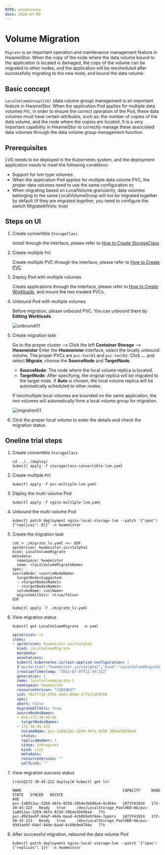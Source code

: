 ```yaml
---
MTPE: windsonsea
date: 2024-07-09
---
```


# Volume Migration

`Migrate` is an important operation and maintenance management feature in HwameiStor. When the copy of the node where the data volume bound to the application is located is damaged, the copy of the volume can be migrated to other nodes, and the application will be rescheduled after successfully migrating to the new node, and bound the data volume.

## Basic concept

`LocalVolumeGroup(LVG)` (data volume group) management is an important feature in HwameiStor. When the application Pod applies for multiple data volumes `PVC`, in order to ensure the correct operation of the Pod, these data volumes must have certain attributes, such as: the number of copies of the data volume, and the node where the copies are located. It is a very important capability in HwameiStor to correctly manage these associated data volumes through the data volume group management function.

## Prerequisites

LVG needs to be deployed in the Kubernetes system, and the deployment application needs to meet the following conditions:

* Support for lvm type volumes
* When the application Pod applies for multiple data volume PVC, the proper data volumes need to use the same configuration sc
* When migrating based on LocalVolume granularity, data volumes belonging to the same LocalVolumeGroup will not be migrated together by default (if they are migrated together, you need to configure the switch MigrateAllVols: true)

## Steps on UI

1. Create convertible `StorageClass`

    Install through the interface, please refer to [How to Create StorageClass](../../../kpanda/user-guide/storage/sc.md)

2. Create multiple `PVC`

    Create multiple PVC through the interface, please refer to [How to Create PVC](../../../kpanda/user-guide/storage/pvc.md)

3. Deploy Pod with multiple volumes

    Create applications through the interface, please refer to [How to Create Workloads](../../../kpanda/user-guide/workloads/create-deployment.md), and mount the two created PVCs.

4. Unbound Pod with multiple volumes

    Before migration, please unbound PVC. You can unbound them by **Editing Workloads**.

    ![unbound01](https://docs.daocloud.io/daocloud-docs-images/docs/en/docs/storage/hwameistor/img/unboundpvc-01.png)

5. Create migration task

    Go to the proper cluster --> Click the left **Container Storage** --> **Hwameistor** Enter the **Hwameistor** interface, select the locally unbound volume,
    The proper PVCs are `pvc-test01` and `pvc-test02`. Click **...** and select **Migrate**, choose the **SourceNode** and **TargetNode**.

    - **SourceNode**: The node where the local volume replica is located.
    - **TargetNode**: After specifying, the original replica will be migrated to the target node. If **Auto** is chosen, the local volume replica will be automatically scheduled to other nodes.

    If two/multiple local volumes are bounded on the same application, the two volumes will automatically form a local volume group for migration.

    ![migration01](https://docs.daocloud.io/daocloud-docs-images/docs/en/docs/storage/hwameistor/img/migrationaction-01.png)

6. Click the proper local volume to enter the details and check the migration status.

## Oneline trial steps

1. Create convertible `StorageClass`

    ```shell
    cd ../../deploy/
    kubectl apply -f storageclass-convertible-lvm.yaml
    ```

2. Create multiple `PVC`

    ```shell
    kubectl apply -f pvc-multiple-lvm.yaml
    ```

3. Deploy the multi-volume Pod

    ```shell
    kubectl apply -f nginx-multiple-lvm.yaml
    ```

4. Unbound the multi-volume Pod

    ```shell
    kubectl patch deployment nginx-local-storage-lvm --patch '{"spec": {"replicas": 0}}' -n hwameistor
    ```

5. Create the migration task

    ```shell
    cat > ./migrate_lv.yaml <<- EOF
    apiVersion: hwameistor.io/v1alpha1
    kind: LocalVolumeMigrate
    metadata:
      namespace: hwameistor
      name: <localVolumeMigrateName>
    spec:
    sourceNode: <sourceNodeName>
      targetNodesSuggested: 
      - <targetNodesName1>
      - <targetNodesName2>
      volumeName: <volName>
      migrateAllVols: <true/false>
    EOF
    ```

    ```shell
    kubectl apply -f ./migrate_lv.yaml
    ```

6. View migration status

    ```shell
    kubectl get LocalVolumeMigrate  -o yaml
    ```

    ```yaml
    apiVersion: v1
    items:
    - apiVersion: hwameistor.io/v1alpha1
      kind: LocalVolumeMigrate
      metadata:
      annotations:
      kubectl.kubernetes.io/last-applied-configuration: |
      {"apiVersion":"hwameistor.io/v1alpha1","kind":"LocalVolumeMigrate","metadata":{"annotations":{},"name":"localvolumemigrate-1","namespace":"hwameistor"},"spec":{"migrateAllVols":true,"sourceNodesNames":["dce-172-30-40-61"],"targetNodesNames":["172-30-45-223"],"volumeName":"pvc-1a0913ac-32b9-46fe-8258-39b4e3b696a4"}}
      creationTimestamp: "2022-07-07T12:34:31Z"
      generation: 1
      name: localvolumemigrate-1
      namespace: hwameistor
      resourceVersion: "12828637"
      uid: 78af7f1b-d701-4b03-84de-27fafca58764
      spec:
      abort: false
      migrateAllVols: true
      sourceNodesNames:
      - dce-172-30-40-61
        targetNodesNames:
      - 172-30-45-223
        volumeName: pvc-1a0913ac-32b9-46fe-8258-39b4e3b696a4
        status:
        replicaNumber: 1
        state: InProgress
        kind: List
        metadata:
        resourceVersion: ""
        selfLink: ""
    ```

7. View migration success status

    ```shell
    [root@172-30-45-222 deploy]# kubectl get lvr
    ```

    ```none
    NAME                                              CAPACITY     NODE            STATE   SYNCED   DEVICE                                                                  AGE
    pvc-1a0913ac-32b9-46fe-8258-39b4e3b696a4-9cdkkn   1073741824   172-30-45-223   Ready   true     /dev/LocalStorage_PoolHDD-HA/pvc-1a0913ac-32b9-46fe-8258-39b4e3b696a4   77s
    pvc-d9d3ae9f-64af-44de-baad-4c69b9e0744a-7ppmrx   1073741824   172-30-45-223   Ready   true     /dev/LocalStorage_PoolHDD-HA/pvc-d9d3ae9f-64af-44de-baad-4c69b9e0744a   77s
    ```

8. After successful migration, rebound the data volume Pod

    ```shell
    kubectl patch deployment nginx-local-storage-lvm --patch '{"spec": {"replicas": 1}}' -n hwameistor
    ```
